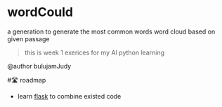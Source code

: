# wordCould
a generation to generate the most common words word cloud based on given passage
> this is week 1 exerices for my AI python learning

@author bulujamJudy

#🛣️ roadmap
- learn [flask](https://pypi.org/project/Flask/) to combine existed code
